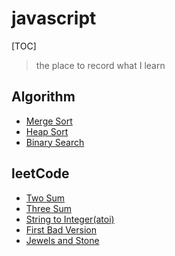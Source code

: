 # javascript
[TOC]
> the place to record what I learn

## Algorithm
* [Merge Sort](https://github.com/screenleon/javascript/blob/master/algorithm/Merge_Sort.js)
* [Heap Sort](https://github.com/screenleon/javascript/blob/master/algorithm/Heap_Sort.js)
* [Binary Search](https://github.com/screenleon/javascript/blob/master/algorithm/Binary_Search.js)

## leetCode
* [Two Sum](https://github.com/screenleon/javascript/blob/master/CodeForLearn/Hash_Table_for_Two_Sum.js)
* [Three Sum](https://github.com/screenleon/javascript/blob/master/CodeForLearn/Three_Sum.js)
* [String to Integer(atoi)](https://github.com/screenleon/javascript/blob/master/CodeForLearn/Strubg_to_Integer(atoi).js)
* [First Bad Version](https://github.com/screenleon/javascript/blob/master/CodeForLearn/First_Bad_Version.js)
* [Jewels and Stone](https://github.com/screenleon/javascript/blob/master/CodeForLearn/Jewels_and_Stone.js)